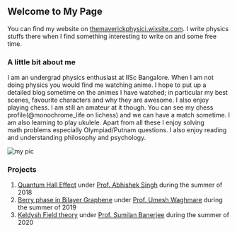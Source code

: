 ## Welcome to My Page

You can find my website on [themaverickphysici.wixsite.com](https://themaverickphysici.wixsite.com/website). I write physics stuffs there when I find something interesting to write on and some free time.


### A little bit about me
I am an undergrad physics enthusiast at IISc Bangalore. When I am not doing physics you would find me watching anime. I hope to put up a detailed blog sometime on the animes I have watched; in particular my best scenes, favourite characters and why they are awesome. I also enjoy playing chess. I am still an amateur at it though. You can see my chess profile(@monochrome_life on lichess) and we can have a match sometime. I am also learning to play ukulele. Apart from all these I enjoy solving math problems especially Olympiad/Putnam questions. I also enjoy reading and understanding philosophy and psychology.

<img src="https://amananand8991.github.io/About-me/pic.jpeg" alt="my pic">

### Projects 
1. [Quantum Hall Effect](https://drive.google.com/file/d/1U0bAxFBVG9V3_tvfv0oErL6aZ9-fstag/view?usp=sharing) under [Prof. Abhishek Singh](https://iiscprofiles.irins.org/profile/54461) during the summer of 2018
2. [Berry phase in Bilayer Graphene](https://drive.google.com/file/d/1U1lxJjBCbplGxoOO-TJe7PAAbC_cwVh6/view?usp=sharing) under [Prof. Umesh Waghmare](http://www.jncasr.ac.in/waghmare/index.html) during the summer of 2019
3. [Keldysh Field theory](https://github.com/amananand8991/3rd_year_project.git) under [Prof. Sumilan Banerjee](https://sumilanbanerjee.wixsite.com/mysite) during the summer of 2020
